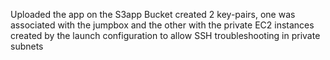 Uploaded the app on the S3app Bucket
created 2 key-pairs, one was associated with the jumpbox and the other with the private EC2 instances created by the launch configuration to allow SSH troubleshooting in private subnets

